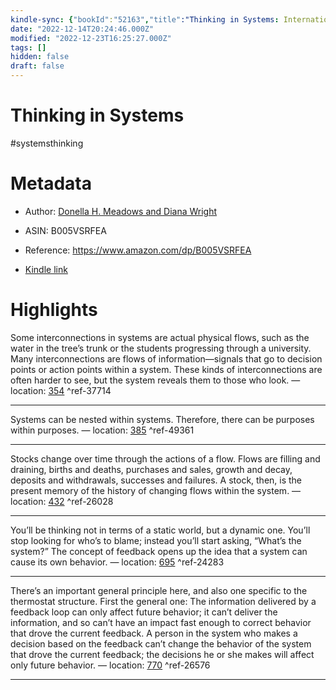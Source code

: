 ```yaml
---
kindle-sync: {"bookId":"52163","title":"Thinking in Systems: International Bestseller","author":"Donella H. Meadows and Diana Wright","asin":"B005VSRFEA","lastAnnotatedDate":"2021-11-04","bookImageUrl":"https://m.media-amazon.com/images/I/51q+TMvkNFL._SY160.jpg","highlightsCount":5}
date: "2022-12-14T20:24:46.000Z"
modified: "2022-12-23T16:25:27.000Z"
tags: []
hidden: false
draft: false
---
```

# Thinking in Systems

#systemsthinking 

# Metadata

* Author: [Donella H. Meadows and Diana Wright](https://www.amazon.com/Donella-H-Meadows/e/B001JPC6AC/ref=dp_byline_cont_ebooks_1)

* ASIN: B005VSRFEA

* Reference: <https://www.amazon.com/dp/B005VSRFEA>

* [Kindle link](kindle://book?action=open&asin=B005VSRFEA)

# Highlights

Some interconnections in systems are actual physical flows, such as the water in the tree’s trunk or the students progressing through a university. Many interconnections are flows of information—signals that go to decision points or action points within a system. These kinds of interconnections are often harder to see, but the system reveals them to those who look. — location: [354](kindle://book?action=open&asin=B005VSRFEA&location=354) ^ref-37714

---

Systems can be nested within systems. Therefore, there can be purposes within purposes. — location: [385](kindle://book?action=open&asin=B005VSRFEA&location=385) ^ref-49361

---

Stocks change over time through the actions of a flow. Flows are filling and draining, births and deaths, purchases and sales, growth and decay, deposits and withdrawals, successes and failures. A stock, then, is the present memory of the history of changing flows within the system. — location: [432](kindle://book?action=open&asin=B005VSRFEA&location=432) ^ref-26028

---

You’ll be thinking not in terms of a static world, but a dynamic one. You’ll stop looking for who’s to blame; instead you’ll start asking, “What’s the system?” The concept of feedback opens up the idea that a system can cause its own behavior. — location: [695](kindle://book?action=open&asin=B005VSRFEA&location=695) ^ref-24283

---

There’s an important general principle here, and also one specific to the thermostat structure. First the general one: The information delivered by a feedback loop can only affect future behavior; it can’t deliver the information, and so can’t have an impact fast enough to correct behavior that drove the current feedback. A person in the system who makes a decision based on the feedback can’t change the behavior of the system that drove the current feedback; the decisions he or she makes will affect only future behavior. — location: [770](kindle://book?action=open&asin=B005VSRFEA&location=770) ^ref-26576

---
